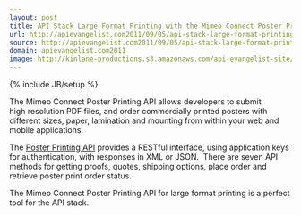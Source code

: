 ```yaml
---
layout: post
title: API Stack Large Format Printing with the Mimeo Connect Poster Printing API
url: http://apievangelist.com2011/09/05/api-stack-large-format-printing-with-the-mimeo-connect-poster-printing-api/
source: http://apievangelist.com2011/09/05/api-stack-large-format-printing-with-the-mimeo-connect-poster-printing-api/
domain: apievangelist.com2011
image: http://kinlane-productions.s3.amazonaws.com/api-evangelist-site/blog/posters-sample.png
---
```

{% include JB/setup %}
<p><img style="padding: 15px;" src="http://kinlane-productions.s3.amazonaws.com/mimeo/posters-sample.png" alt="" align="right" />The Mimeo Connect Poster Printing API allows developers to submit high resolution PDF files, and order commercially printed posters with different sizes, paper, lamination and mounting from within your web and mobile applications.</p>
<p>The <a title="Poster Printing API" href="http://mimeoconnect.3scale.net/wiki/poster-printing-api">Poster Printing API</a> provides a RESTful interface, using application keys for authentication, with responses in XML or JSON. &nbsp;There are seven API methods for getting proofs, quotes, shipping options, place order and retrieve poster print order status.</p>
<p>The Mimeo Connect Poster Printing API for large format printing is a perfect tool for the API stack.</p>
